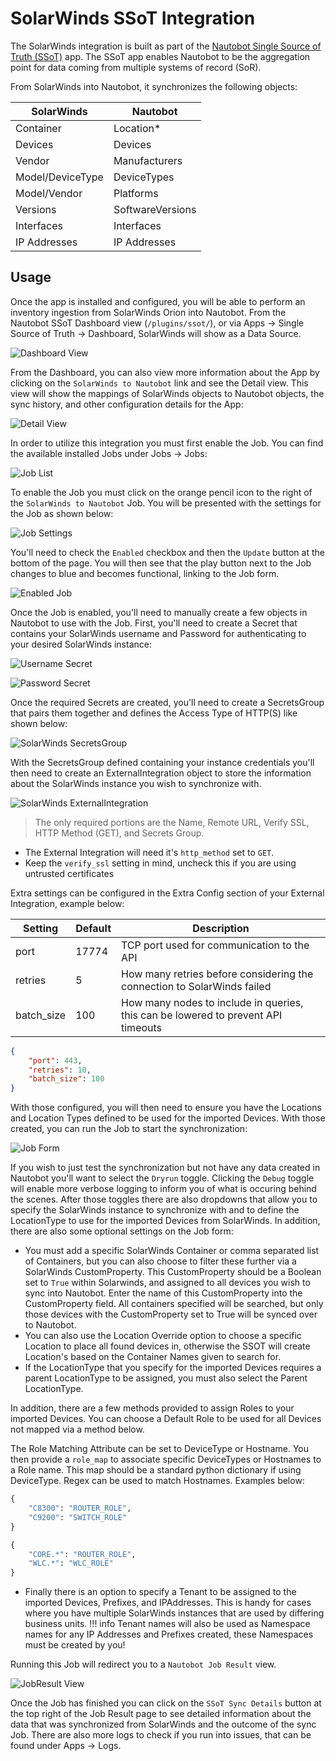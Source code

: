 # SolarWinds SSoT Integration

The SolarWinds integration is built as part of the [Nautobot Single Source of Truth (SSoT)](https://github.com/nautobot/nautobot-app-ssot) app. The SSoT app enables Nautobot to be the aggregation point for data coming from multiple systems of record (SoR).

From SolarWinds into Nautobot, it synchronizes the following objects:

| SolarWinds              | Nautobot                     |
| ----------------------- | ---------------------------- |
| Container               | Location*                    |
| Devices                 | Devices                      |
| Vendor                  | Manufacturers                |
| Model/DeviceType        | DeviceTypes                  |
| Model/Vendor            | Platforms                    |
| Versions                | SoftwareVersions             |
| Interfaces              | Interfaces                   |
| IP Addresses            | IP Addresses                 |

## Usage

Once the app is installed and configured, you will be able to perform an inventory ingestion from SolarWinds Orion into Nautobot. From the Nautobot SSoT Dashboard view (`/plugins/ssot/`), or via Apps -> Single Source of Truth -> Dashboard, SolarWinds will show as a Data Source.

![Dashboard View](../../images/solarwinds_dashboard.png)

From the Dashboard, you can also view more information about the App by clicking on the `SolarWinds to Nautobot` link and see the Detail view. This view will show the mappings of SolarWinds objects to Nautobot objects, the sync history, and other configuration details for the App:

![Detail View](../../images/solarwinds_detail-view.png)

In order to utilize this integration you must first enable the Job. You can find the available installed Jobs under Jobs -> Jobs:

![Job List](../../images/solarwinds_job_list.png)

To enable the Job you must click on the orange pencil icon to the right of the `SolarWinds to Nautobot` Job. You will be presented with the settings for the Job as shown below:

![Job Settings](../../images/solarwinds_job_settings.png)

You'll need to check the `Enabled` checkbox and then the `Update` button at the bottom of the page. You will then see that the play button next to the Job changes to blue and becomes functional, linking to the Job form.

![Enabled Job](../../images/solarwinds_enabled_job.png)

Once the Job is enabled, you'll need to manually create a few objects in Nautobot to use with the Job. First, you'll need to create a Secret that contains your SolarWinds username and Password for authenticating to your desired SolarWinds instance:

![Username Secret](../../images/solarwinds_username_secret.png)

![Password Secret](../../images/solarwinds_password_secret.png)

Once the required Secrets are created, you'll need to create a SecretsGroup that pairs them together and defines the Access Type of HTTP(S) like shown below:

![SolarWinds SecretsGroup](../../images/solarwinds_secretsgroup.png)

With the SecretsGroup defined containing your instance credentials you'll then need to create an ExternalIntegration object to store the information about the SolarWinds instance you wish to synchronize with.

![SolarWinds ExternalIntegration](../../images/solarwinds_external_integration.png)

> The only required portions are the Name, Remote URL, Verify SSL, HTTP Method (GET), and Secrets Group. 
- The External Integration will need it's `http_method` set to `GET`. 
- Keep the `verify_ssl` setting in mind, uncheck this if you are using untrusted certificates

Extra settings can be configured in the Extra Config section of your External Integration, example below:

| Setting         | Default | Description                                                                       |
| --------------- | ------- | --------------------------------------------------------------------------------- |
| port            |   17774 | TCP port used for communication to the API                                        |
| retries         |       5 | How many retries before considering the connection to SolarWinds failed           |
| batch_size      |     100 | How many nodes to include in queries, this can be lowered to prevent API timeouts |

```json
{
    "port": 443,
    "retries": 10,
    "batch_size": 100
}
```

With those configured, you will then need to ensure you have the Locations and Location Types defined to be used for the imported Devices. With those created, you can run the Job to start the synchronization:

![Job Form](../../images/solarwinds_job_form.png)

If you wish to just test the synchronization but not have any data created in Nautobot you'll want to select the `Dryrun` toggle. Clicking the `Debug` toggle will enable more verbose logging to inform you of what is occuring behind the scenes. After those toggles there are also dropdowns that allow you to specify the SolarWinds instance to synchronize with and to define the LocationType to use for the imported Devices from SolarWinds. In addition, there are also some optional settings on the Job form:

- You must add a specific SolarWinds Container or comma separated list of Containers, but you can also choose to filter these further via a SolarWinds CustomProperty. This CustomProperty should be a Boolean set to `True` within Solarwinds, and assigned to all devices you wish to sync into Nautobot. Enter the name of this CustomProperty into the CustomProperty field. All containers specified will be searched, but only those devices with the CustomProperty set to True will be synced over to Nautobot.
- You can also use the Location Override option to choose a specific Location to place all found devices in, otherwise the SSOT will create Location's based on the Container Names given to search for.
- If the LocationType that you specify for the imported Devices requires a parent LocationType to be assigned, you must also select the Parent LocationType.


In addition, there are a few methods provided to assign Roles to your imported Devices. You can choose a Default Role to be used for all Devices not mapped via a method below.

The Role Matching Attribute can be set to DeviceType or Hostname. You then provide a `role_map` to associate specific DeviceTypes or Hostnames to a Role name. This map should be a standard python dictionary if using DeviceType. Regex can be used to match Hostnames. Examples below:

```python title="Role_Map using DeviceType"
{
    "C8300": "ROUTER_ROLE",
    "C9200": "SWITCH_ROLE"
}
```
```python title="Role_Map using Hostname and Regex"
{
    "CORE.*": "ROUTER_ROLE", 
    "WLC.*": "WLC_ROLE"
}
```

- Finally there is an option to specify a Tenant to be assigned to the imported Devices, Prefixes, and IPAddresses. This is handy for cases where you have multiple SolarWinds instances that are used by differing business units.
!!! info
    Tenant names will also be used as Namespace names for any IP Addresses and Prefixes created, these Namespaces must be created by you!

Running this Job will redirect you to a `Nautobot Job Result` view.

![JobResult View](../../images/solarwinds_jobresult.png)

Once the Job has finished you can click on the `SSoT Sync Details` button at the top right of the Job Result page to see detailed information about the data that was synchronized from SolarWinds and the outcome of the sync Job. There are also more logs to check if you run into issues, that can be found under Apps -> Logs.
